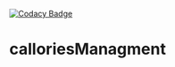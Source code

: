 [![Codacy Badge](https://app.codacy.com/project/badge/Grade/bee16f3145654047a0505c62aeefd8a2)](https://app.codacy.com/gh/cepuii/calloriesManagment/dashboard?branch=origin)
# calloriesManagment
